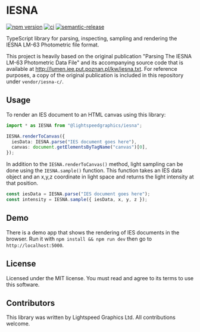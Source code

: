 # IESNA

[![npm version][npm-badge]][npm-link]
[![ci][ci-badge]][ci-link]
[![semantic-release][semantic-release-badge]][semantic-release-link]

TypeScript library for parsing, inspecting, sampling and rendering the IESNA LM-63 Photometric file
format.

This project is heavily based on the original publication "Parsing The IESNA LM-63 Photometric Data
File" and its accompanying source code that is available at
http://lumen.iee.put.poznan.pl/kw/iesna.txt. For reference purposes, a copy of the original
publication is included in this repository under `vendor/iesna-c/`.

## Usage

To render an IES document to an HTML canvas using this library:

```typescript
import * as IESNA from "@lightspeedgraphics/iesna";

IESNA.renderToCanvas({
  iesData: IESNA.parse("IES document goes here"),
  canvas: document.getElementsByTagName("canvas")[0],
});
```

In addition to the `IESNA.renderToCanvas()` method, light sampling can be done using the
`IESNA.sample()` function. This function takes an IES data object and an x,y,z coordinate in light
space and returns the light intensity at that position.

```typescript
const iesData = IESNA.parse("IES document goes here");
const intensity = IESNA.sample({ iesData, x, y, z });
```

## Demo

There is a demo app that shows the rendering of IES documents in the browser. Run it with
`npm install && npm run dev` then go to `http://localhost:5000`.

## License

Licensed under the MIT license. You must read and agree to its terms to use this software.

## Contributors

This library was written by Lightspeed Graphics Ltd. All contributions welcome.

[npm-link]: https://www.npmjs.com/package/@lightspeedgraphics/iesna
[npm-badge]: https://badge.fury.io/js/%40lightspeedgraphics%2Fiesna.svg
[ci-link]: https://github.com/lightspeedgraphics/iesna/actions
[ci-badge]: https://github.com/lightspeedgraphics/iesna/workflows/CI/badge.svg
[semantic-release-badge]: https://img.shields.io/badge/%20%20%F0%9F%93%A6%F0%9F%9A%80-semantic--release-e10079.svg
[semantic-release-link]: https://github.com/semantic-release/semantic-release
